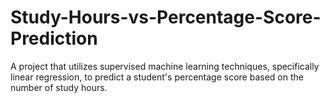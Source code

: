 # Study-Hours-vs-Percentage-Score-Prediction
 A project that utilizes supervised machine learning techniques, specifically linear regression, to predict a student's percentage score based on the number of study hours.
